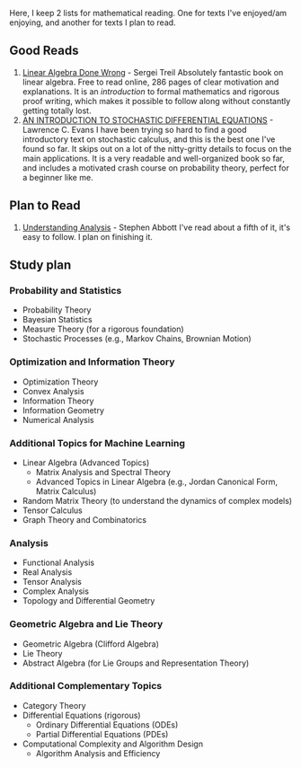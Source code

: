 Here, I keep 2 lists for mathematical reading. One for texts I've enjoyed/am enjoying, and another for texts I plan to read.

## Good Reads

1. [Linear Algebra Done Wrong](https://www.math.brown.edu/streil/papers/LADW/LADW_2024_10-01.pdf) - Sergei Treil
Absolutely fantastic book on linear algebra. Free to read online, 286 pages of clear motivation and explanations. It is an *introduction* to formal mathematics and rigorous proof writing, which makes it possible to follow along without constantly getting totally lost.
2. [AN INTRODUCTION TO STOCHASTIC DIFFERENTIAL EQUATIONS](https://www.cmor-faculty.rice.edu/~cox/stoch/SDE.course.pdf) - Lawrence C. Evans
I have been trying so hard to find a good introductory text on stochastic calculus, and this is the best one I've found so far. It skips out on a lot of the nitty-gritty details to focus on the main applications. It is a very readable and well-organized book so far, and includes a motivated crash course on probability theory, perfect for a beginner like me.

## Plan to Read

1. [Understanding Analysis](https://csunibo.github.io/analisi-matematica/libri/real-analysis.pdf) - Stephen Abbott
I've read about a fifth of it, it's easy to follow. I plan on finishing it.

## Study plan

### Probability and Statistics

- Probability Theory
- Bayesian Statistics
- Measure Theory (for a rigorous foundation)
- Stochastic Processes (e.g., Markov Chains, Brownian Motion)

### Optimization and Information Theory

- Optimization Theory
- Convex Analysis
- Information Theory
- Information Geometry
- Numerical Analysis

### Additional Topics for Machine Learning

- Linear Algebra (Advanced Topics)
  - Matrix Analysis and Spectral Theory
  - Advanced Topics in Linear Algebra (e.g., Jordan Canonical Form, Matrix Calculus)
- Random Matrix Theory (to understand the dynamics of complex models)
- Tensor Calculus
- Graph Theory and Combinatorics

### Analysis

- Functional Analysis
- Real Analysis
- Tensor Analysis
- Complex Analysis
- Topology and Differential Geometry

### Geometric Algebra and Lie Theory

- Geometric Algebra (Clifford Algebra)
- Lie Theory
- Abstract Algebra (for Lie Groups and Representation Theory)

### Additional Complementary Topics

- Category Theory
- Differential Equations (rigorous)
  - Ordinary Differential Equations (ODEs)
  - Partial Differential Equations (PDEs)
- Computational Complexity and Algorithm Design
  - Algorithm Analysis and Efficiency